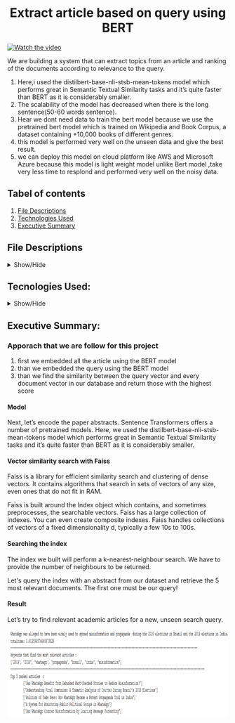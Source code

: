 <h1 align='center'>Extract article based on query using BERT</h1>

[![Watch the video](http://i3.ytimg.com/vi/b8w8rOAMOnY/maxresdefault.jpg)](https://youtu.be/b8w8rOAMOnY)

We are building a system that can extract topics from an article and ranking of the documents according to relevance to the query.

1. Here,i used the distilbert-base-nli-stsb-mean-tokens model which performs great in Semantic Textual Similarity tasks and it’s quite faster than BERT as it is considerably smaller. 
2. The scalability of the model has decreased when there is the long sentence(50-60 words sentence).
3. Hear we dont need data to train the bert model because we use the pretrained bert model which is trained on Wikipedia and Book Corpus, a dataset containing +10,000 books of different genres.
4. this model is performed very well on the unseen data and give the best result.
5. we can deploy this model on cloud platform like AWS and Microsoft Azure because this model is light weight model unlike Bert model ,take very less time to resplond and performed very well on the noisy data.

 

## Tabel of contents
1. [ File Descriptions ](#File_Description)
2. [ Technologies Used ](#Technologies_Used)    
3. [ Executive Summary ](#Executive_Summary)

## File Descriptions
<details>
<a name="File_Description"></a>
<summary>Show/Hide</summary>
<br>
    
* <strong>[ Data ](https://github.com/HardikMochi/Assignment/tree/main/data)</strong>: folder containing csv file
* <strong>[ models ](https://github.com/HardikMochi/Assignment/tree/main/models)</strong>: folder containing faiss_index.pickle which used in Assignment_App.ipynb
* <strong>[ video ](https://github.com/HardikMochi/Assignment/tree/main/video)</strong>: folder contain the sample video of app 
* <strong>[ Assignment_App.ipynb ](https://github.com/HardikMochi/Assignment/blob/main/Assignment_App.ipynb)</strong>: This file is used to create app in streamlit
* <strong>[utils.py ](https://github.com/HardikMochi/Assignment/blob/main/utils.py)</strong>: this file contain some usefull function


</details>

## Tecnologies Used:
<details>
<a name="Technologies_Used"></a>
<summary>Show/Hide</summary>
<br>
    
* <strong>Python</strong>
* <strong>Pandas</strong>
* <strong>Numpy</strong>
* <strong>sentence_transformers</strong>
* <strong>Pytorch</strong>
* <strong>faiss</strong>
* <strong>streamlit</strong>
</details>


<a name="Executive_Summary"></a>
## Executive Summary:

### Apporach that we are follow for this project
1. first we embedded all the article using the BERT model
2. than we embedded the query using the BERT model
3. than we find the similarity between the query vector and every document vector in our database and return those with the highest score

#### Model
Next, let’s encode the paper abstracts. Sentence Transformers offers a number of pretrained models. Here, we used the distilbert-base-nli-stsb-mean-tokens model which performs great in Semantic Textual Similarity tasks and it’s quite faster than BERT as it is considerably smaller.

#### Vector similarity search with Faiss
Faiss is a library for efficient similarity search and clustering of dense vectors. It contains algorithms that search in sets of vectors of any size, even ones that do not fit in RAM.

Faiss is built around the Index object which contains, and sometimes preprocesses, the searchable vectors. Faiss has a large collection of indexes. You can even create composite indexes. Faiss handles collections of vectors of a fixed dimensionality d, typically a few 10s to 100s.

#### Searching the index
The index we built will perform a k-nearest-neighbour search. We have to provide the number of neighbours to be returned.

Let's query the index with an abstract from our dataset and retrieve the 5 most relevant documents. The first one must be our query!

#### Result 
Let’s try to find relevant academic articles for a new, unseen search query.
<p align="center">
  <img src="https://github.com/HardikMochi/Assignment/blob/main/images/3.PNG" height=200>
</p>
